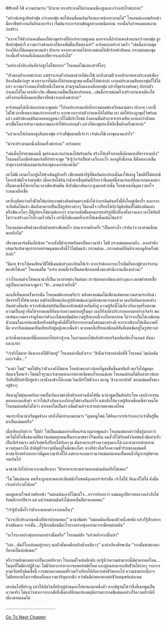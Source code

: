 ##บทที่ 14 ความสามารถ
“ฝ่าบาท ทรงประสงค์ให้กำแพงเมืองสูงและกว้างเท่าไรพ่ะย่ะค่ะ”


“อย่างน้อยสูงสิบห้าฟุต กว้างหกฟุต พอให้คนสี่คนเดินเรียงแถวหน้ากระดานได้” โรแลนด์แอบพยักหน้า มืออาชีพทำงานกันอีกแบบจริงๆ เริ่มต้นจากการถามข้อมูลทางเทคนิคก่อน จากนั้นจึงกำหนดแผนงานก่อสร้าง


“หากจะให้ตัวกำแพงมั่นคงก็ต้องขุดร่องที่ลึกเท่าความสูงคน นอกจากนี้ถ้ากำแพงด้านบนกว้างหกฟุต สูงสิบห้าฟุตล่ะก็ ความกว้างด้านล่างก็ต้องเพิ่มขึ้นเป็นสองเท่า” คาร์ลตอบอย่างรวดเร็ว “เช่นนี้แค่งานขุดร่องก็ต้องใช้คนมหาศาลแล้ว ฝ่าบาท หากทรงหาคนให้กระหม่อมได้สักร้อยห้าสิบคน กระหม่อมคงขุดร่องนี้เสร็จก่อนที่เดือนแห่งปีศาจจะมาถึงได้”


“แค่ร่องน้ำป้องกันสัตว์อสูรไม่ได้หรอก” โรแลนด์ไม่แสดงท่าทีใดๆ


“จริงของฝ่าบาทพ่ะย่ะค่ะ แต่ถ้าจะก่อตัวกำแพงด้วยก็ต้องใช้เวลาถึงสามปี หากฝ่าบาททรงประสงค์เพียงป้องกันสัตว์อสูร พวกเราอาจไม่ต้องใช้กำแพงสูงขนาดนั้้นก็ได้พ่ะย่ะค่ะ เอาแค่ประมาณสิบสองฟุตก็ใช้ได้แล้ว ความกว้างลดลงไปสักหนึ่งในสาม ส่วนฐานก็ลดลงเหลือหกฟุต แล้วก็ขุดร่องพร้อมๆ กับก่อตัวกำแพงไปในเวลาเดียวกัน เพิ่่มคนงานขึ้นเป็นสองร้อยคน...เช่นนี้กระหม่อมก็จะสร้างกำแพงเมืองได้เสร็จก่อนที่เดือนแห่งปีศาจปีหน้าจะมาถึงพ่ะย่ะค่ะ”


คาร์ลหยุดไปเล็กน้อยก่อนจะพูดต่อ “โปรดประทานอภัยที่กระหม่อมต้องเรียนตามตรง ฝ่าบาท เวลานี้ไม่ใช่เวลาที่เหมาะสมแก่การก่อสร้าง หากพวกเราก่อตัวกำแพงได้ไม่ทันเวลา ต่อให้ร่องถูกขุดไว้พร้อมแล้ว แต่ถ้าต้องแช่หิมะตลอดฤดูหนาวก็ไม่มีประโยชน์ ถึงตอนนั้นฝ่าบาทจะทรงเสียเวลาและกำลังคนมากขึ้นในการทำความสะอาดและทำให้ร่องอ่อนตัว แล้วก็ต้องขุดร่องให้ลึกขึ้นอีกครั้งพ่ะย่ะค่ะ”


“แล้วหากให้กำแพงสูงสิบสองฟุต กว้างสี่ฟุตตามที่เจ้าว่า เจ้าต้องใช้เวลาขุดนานเท่าไร”


“น่าจะประมาณหนึ่งเดือนครึ่งพ่ะย่ะค่ะ” คาร์ลตอบ


“เช่นนั้นก็ทำตามแผนนี้ ขุดร่องและก่อกำแพงไปพร้อมกัน สร้างให้เสร็จก่อนที่เดือนแห่งปีศาจจะมาถึง” โรแลนด์โบกมือห้ามคาร์ลที่ทำท่าจะพูด “ข้ารู้ว่าเจ้าเป็นห่วงเรื่องอะไร ลองดูสิ่งนี้ก่อน นี่คือผลงานชิ้นล่าสุดจากสำนักเล่นแร่แปรธาตุของเกรย์คาสเซิล”


เขาไม่มีเวลามาโบกปูนให้ช่างหินดูอีกครั้ง เพียงแต่นำอิฐที่ติดกันสองก้อนนั้นมาให้เขาดู โชคดีที่ไม่ค่อยมีใครกล้าขัดใจเจ้าชายนัก เมื่อคาร์ลได้ยินว่าน้ำยาเชื่อมหินที่เรียกว่าซีเมนต์นี้สามารถเปลี่ยนจากของเหลวเป็นของแข็งได้ภายในเวลาเพียงข้ามคืน ซ้ำยังมีแรงยึดเกาะสูงมากด้วยนั้น ใบหน้าเขาก็ผุดแววตกใจระคนเหลือเชื่อ


เขาซึ่งอุทิศกว่าครึ่งชีวิตให้แก่สหภาพช่างหินย่อมตระหนักได้ว่าการคิดค้นครั้งนี้ยิ่งใหญ่เพียงไร นอกจากจะยึดหินได้แล้ว มันยังสามารถปั้นเป็นรูปทรงต่างๆ ได้ตามใจ เปรียบได้กับวัตุดิบหินที่ไม่ต้องตัดแต่งหรือขัดเงาใดๆ ก็มีรูปทรงได้ตามต้องการ สามารถตัดขั้นตอนการแปรรูปที่เปลืองทั้งแรงและเวลาได้ทันที ไม่ว่าจะสร้างอะไรก็รวดเร็วทันใจ เท่านี้ก็เพียงพอที่จะทำให้เขาตื่นเต้นได้แล้ว!


โรแลนด์มองสีหน้าของอีกฝ่ายอย่างพึงพอใจ ก่อนจะถามอีกครั้ง “เป็นอย่างไร เจ้าคิดว่าเวลาสามเดือนพอหรือไม่”


เสียงของคาร์ลสั่นเล็กน้อย “หากสิ่งที่ฝ่าบาทตรัสมาเป็นความจริง ไม่สิ กระหม่อมหมายถึง...หากสำนักเล่นแร่แปรธาตุบรรยายสรรพคุณของสิ่งนี้ไว้ไม่ผิดแล้ว กระหม่อม...กระหม่อมก็ยินดีจะลองดูสักครั้งพ่ะย่ะค่ะ”


“ดีมาก ข้าจะให้คนเขียนวิธีใช้ซีเมนต์อย่างละเอียดให้เจ้า หากเจ้าต้องการอะไรเพิ่มก็บอกผู้ช่วยเจ้ากรมของข้าได้เลย” โรแลนด์ยิ้ม “คาร์ล ตอนนี้เจ้าเป็นสมาชิกคนหนึ่งของสำนักงานเมืองแล้วนะ”


กว่าโรแลนด์จะได้พบนาน่าก็เป็นเวลาบ่ายของวันต่อมา สาวน้อยมองอันนาอย่างงุนงง เธอขยำชายเสื้ออยู่เป็นนานก่อนจะพูดว่า “ข้า...ตายแล้วหรือนี่”


ตอนที่เห็นเธอครั้งแรกนั้น โรแลนด์ต้องยอมรับว่า พลังของแม่มดไม่เพียงแต่มอบความสามารถอันน่าอัศจรรย์ใจให้พวกเธอ แต่ยังเปลี่ยนแปลงรูปลักษณ์และบุคลิกของพวกเธอด้วย เธอกับอันนาแตกต่างกันอย่างสิ้นเชิง ทว่ากลับมีเสน่ห์อันเป็นเอกลักษณ์ด้วยกันทั้งคู่ ความรู้สึกนี้ไม่เกี่ยวกับอายุหรือสภาพความเป็นอยู่ เห็นได้จากตอนที่อันนารอความตายอยู่ในคุก เธอก็ยังเปล่งประกายออกมาอย่างเจิดจ้า พอเขาค้นความทรงจำดูก็พบว่าตัวเองไม่เคยสัมผัสความรู้สึกแบบนี้จากใครมาก่อน ไม่ว่าจะเป็นโสเภณีตามหัวถนนในเกรย์คาสเซิลหรือสตรีสูงศักดิ์ที่ได้รับการอบรมสั่งสอนมาอย่างดี หากจะอธิบายให้เห็นภาพก็คือ หากจับแม่มดมายืนเทียบกับผู้หญิงพวกนี้แล้ว พวกเธอก็เปรียบเสมือนสีสันที่เด่นชัดอยู่ในรูปขาวดำ


คาร์ลซึ่งพาเธอมาที่นี่ถอยออกไปอย่างรู้งาน ในสวนดอกไม้หลังปราสาทจึงเหลือเพียงโรแลนด์ อันนา และนาน่า


“เจ้ายังไม่ตาย อันนาเองก็มีชีวิตอยู่” โรแลนด์กลั้นหัวเราะ “ข้าคือเจ้าชายลำดับที่สี่ โรแลนด์ วิมเบิลดัน และเจ้าคือ...”


“นาน่า ไพน์” พอได้ยินว่าตัวเองยังไม่ตาย ใบหน้าของสาวน้อยก็ดูสดชื่นขึ้นมาทันที เธอวิ่งไปพูดคุยอันนาเจื้อยแจ้ว ไม่สนใจฐานะเจ้าชายแห่งเกรย์คาสเซิลของโรแลนด์เลย โรแลนด์ย่อมไม่ถือสาสาวน้อยวัยสิบสี่สิบห้าปีอยู่แล้ว เขานั่งลงข้างโต๊ะกลม รินเบียร์ให้ตัวเอง มองดู ‘ช่วงเวลาปกติ’ ของแม่มดทั้งสองอยู่ข้างๆ


อันนาดูไม่คุ้นเคยกับความเป็นกันเองของอีกฝ่ายอย่างเห็นได้ชัด นาน่าพูดเป็นสิบประโยค เธอถึงจะขานตอบออกมาสักคำ จะว่าไปแล้วอันนาเองก็อายุไม่ห่างกันเท่าไร แต่กลับให้ความรู้สึกเหมือนพี่สาวคนโต โรแลนด์อดคิดไม่ได้ว่า หากเธอโตเป็นสาวเต็มตัวแล้วจะสวยสะกดตาขนาดไหน


จนกระทั่งนาน่าเริ่มพูดช้าลง เขาถึงได้กระแอมถามว่า “คุณหนูไพน์ ได้ยินอาจารย์เจ้าบอกว่าเจ้าตื่นรู้ขึ้นมาเป็นแม่มดหรือ”


เมื่อเทียบกับคำว่า ‘ใฝ่ต่ำ’ ไปเป็นแม่มดอย่างที่คนจำนวนมากพูดแล้ว โรแลนด์ชอบคำว่าตื่นรู้มากกว่า เขาไม่ได้ใสซื่อขนาดที่คิดว่าแม่มดทุกคนเป็นกระดาษขาวไร้มลทิน คนชั่วที่ได้รับพลังวิเศษแล้วมีแต่จะยิ่งเป็นภัยร้ายแรง พลังวิเศษก็เปรียบได้กับอาวุธ มันสามารถสร้างความรุนแรงได้ และสามารถต้านทานความรุนแรงได้ สำคัญที่ว่าอาวุธนั้นอยู่ในมือของใคร บางทีข่าวลือเรื่องความชั่วร้ายของแม่มดที่ศาสนจักรพร่ำบอกอาจมีมูลความจริงก็ได้ แต่หากจะเหมารวมว่าแม่มดทุกคนเป็นคนชั่วก็ดูจะอยุติธรรมจนเกินไป


นาน่าชะงักไปก่อนจะถามเสียงเบา “ฝ่าบาทจะทรงแขวนคอหม่อมฉันหรือไม่เพคะ”


“ไม่ ไม่แน่นอน คนที่จะถูกแขวนคอน่ะมีแต่นักโทษคดีอุกฉกรรจ์เท่านั้น เจ้าไม่ใช่ อันนาก็ไม่ใช่ ดังนั้นเจ้าอย่ากังวลไปเลย”


เธอสูดหายใจแล้วพยักหน้า “หม่อมฉันเองก็ไม่แน่ใจ...อาจารย์บอกว่า แม่มดถูกปีศาจล่อลวงแล้วถึงได้รับพลังจากปีศาจ แต่ แต่ว่าหม่อมฉันยังไม่เคยเห็นปีศาจเลยเพคะ”


“เจ้ารู้ตัวเมื่อไรว่าตัวเองแตกต่างจากคนอื่นๆ”


“น่าจะสักประมาณหนึ่งสัปดาห์ก่อนเพคะ” นาน่าพึมพำ “หม่อมฉันเห็นนกตัวหนึ่งขาหัก แล้วก็รู้สึกอยากช่วยมันมาก จากนั้น...ก็รู้สึกเหมือนมีอะไรบางอย่างพุ่งออกมาจากมือหม่อมฉัน”


“อะไรบางอย่างพุ่งออกมาอย่างนั้นหรือ” โรแลนด์ซัก “แล้วหลังจากนั้นเล่า”


“เอ่อ...มันก็โอบล้อมอยู่รอบๆ นกตัวนั้นเหมือนกับน้ำเหนียวๆ” นาน่าเอียงศีรษะคิด “จากนั้นขาของนกก็หายเป็นปกติเพคะ”


หรือว่าพลังของเธอจะเป็นเภทเยียวยา โรแลนด์ใจเต้นตึกตัก เขารู้ดีว่าความสามารถนี้มีค่ามากแค่ไหน...
ในยุคที่ไม่มียาปฏิชีวนะ ไม่มีวิทยาการทางการแพทย์สมัยใหม่ และผู้คนสามารถเสียชีวิตได้ง่ายๆ จากการบาดเจ็บหรือติดเชื้อนี้ การสมานบาดแผลที่รวดเร็วเทียบได้กับการต่อชีวิตออกไป ความสามารถนี้อาจไม่มีบทบาทในการขับเคลื่อนความเจริญมากนัก ทว่ามันมีค่ามหาศาลต่อชีวิตมนุษย์แต่ละคน


เขาเดินไปที่ประตู แล้วให้อัศวินที่เฝ้าอยู่ด้านนอกไปหานกมาหนึ่งตัว หากพิสูจน์ได้ว่าสิ่งที่เธอพูดเป็นความจริง ไม่แน่ว่าเขาอาจจะอาศัยสิ่งนี้มาเปลี่ยนแปลงพฤติกรรมการกดขี่แม่มดอย่างไร้ความปรานีที่เมืองชายแดนได้


........................................


[Go To Next Chapter]( ./15.md)